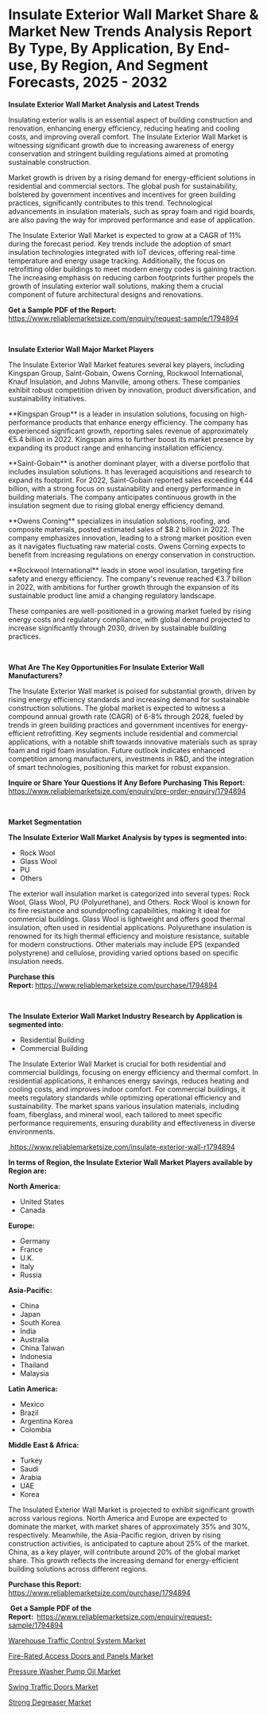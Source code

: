 <p><h1>Insulate Exterior Wall Market Share & Market New Trends Analysis Report By Type, By Application, By End-use, By Region, And Segment Forecasts, 2025 - 2032</h1></p><p><strong>Insulate Exterior Wall Market Analysis and Latest Trends</strong></p>
<p><p>Insulating exterior walls is an essential aspect of building construction and renovation, enhancing energy efficiency, reducing heating and cooling costs, and improving overall comfort. The Insulate Exterior Wall Market is witnessing significant growth due to increasing awareness of energy conservation and stringent building regulations aimed at promoting sustainable construction.</p><p>Market growth is driven by a rising demand for energy-efficient solutions in residential and commercial sectors. The global push for sustainability, bolstered by government incentives and incentives for green building practices, significantly contributes to this trend. Technological advancements in insulation materials, such as spray foam and rigid boards, are also paving the way for improved performance and ease of application.</p><p>The Insulate Exterior Wall Market is expected to grow at a CAGR of 11% during the forecast period. Key trends include the adoption of smart insulation technologies integrated with IoT devices, offering real-time temperature and energy usage tracking. Additionally, the focus on retrofitting older buildings to meet modern energy codes is gaining traction. The increasing emphasis on reducing carbon footprints further propels the growth of insulating exterior wall solutions, making them a crucial component of future architectural designs and renovations.</p></p>
<p><strong>Get a Sample PDF of the Report:&nbsp;</strong> <a href="https://www.reliablemarketsize.com/enquiry/request-sample/1794894?utm_campaign=2470&utm_medium=2&utm_source=Github&utm_content=ia&utm_term=01042025&utm_id=insulate-exterior-wall">https://www.reliablemarketsize.com/enquiry/request-sample/1794894</a></p>
<p>&nbsp;</p>
<p><strong>Insulate Exterior Wall Major Market Players</strong></p>
<p><p>The Insulate Exterior Wall Market features several key players, including Kingspan Group, Saint-Gobain, Owens Corning, Rockwool International, Knauf Insulation, and Johns Manville, among others. These companies exhibit robust competition driven by innovation, product diversification, and sustainability initiatives.</p><p>**Kingspan Group** is a leader in insulation solutions, focusing on high-performance products that enhance energy efficiency. The company has experienced significant growth, reporting sales revenue of approximately €5.4 billion in 2022. Kingspan aims to further boost its market presence by expanding its product range and enhancing installation efficiency.</p><p>**Saint-Gobain** is another dominant player, with a diverse portfolio that includes insulation solutions. It has leveraged acquisitions and research to expand its footprint. For 2022, Saint-Gobain reported sales exceeding €44 billion, with a strong focus on sustainability and energy performance in building materials. The company anticipates continuous growth in the insulation segment due to rising global energy efficiency demand.</p><p>**Owens Corning** specializes in insulation solutions, roofing, and composite materials, posted estimated sales of $8.2 billion in 2022. The company emphasizes innovation, leading to a strong market position even as it navigates fluctuating raw material costs. Owens Corning expects to benefit from increasing regulations on energy conservation in construction.</p><p>**Rockwool International** leads in stone wool insulation, targeting fire safety and energy efficiency. The company's revenue reached €3.7 billion in 2022, with ambitions for further growth through the expansion of its sustainable product line amid a changing regulatory landscape.</p><p>These companies are well-positioned in a growing market fueled by rising energy costs and regulatory compliance, with global demand projected to increase significantly through 2030, driven by sustainable building practices.</p></p>
<p>&nbsp;</p>
<p><strong>What Are The Key Opportunities For Insulate Exterior Wall Manufacturers?</strong></p>
<p><p>The Insulate Exterior Wall market is poised for substantial growth, driven by rising energy efficiency standards and increasing demand for sustainable construction solutions. The global market is expected to witness a compound annual growth rate (CAGR) of 6-8% through 2028, fueled by trends in green building practices and government incentives for energy-efficient retrofitting. Key segments include residential and commercial applications, with a notable shift towards innovative materials such as spray foam and rigid foam insulation. Future outlook indicates enhanced competition among manufacturers, investments in R&D, and the integration of smart technologies, positioning this market for robust expansion.</p></p>
<p><strong>Inquire or Share Your Questions If Any Before Purchasing This Report:</strong> <a href="https://www.reliablemarketsize.com/enquiry/pre-order-enquiry/1794894?utm_campaign=2470&utm_medium=2&utm_source=Github&utm_content=ia&utm_term=01042025&utm_id=insulate-exterior-wall">https://www.reliablemarketsize.com/enquiry/pre-order-enquiry/1794894</a></p>
<p>&nbsp;</p>
<p><strong>Market Segmentation</strong></p>
<p><strong>The Insulate Exterior Wall Market Analysis by types is segmented into:</strong></p>
<p><ul><li>Rock Wool</li><li>Glass Wool</li><li>PU</li><li>Others</li></ul></p>
<p><p>The exterior wall insulation market is categorized into several types: Rock Wool, Glass Wool, PU (Polyurethane), and Others. Rock Wool is known for its fire resistance and soundproofing capabilities, making it ideal for commercial buildings. Glass Wool is lightweight and offers good thermal insulation, often used in residential applications. Polyurethane insulation is renowned for its high thermal efficiency and moisture resistance, suitable for modern constructions. Other materials may include EPS (expanded polystyrene) and cellulose, providing varied options based on specific insulation needs.</p></p>
<p><strong>Purchase this Report:&nbsp;</strong><a href="https://www.reliablemarketsize.com/purchase/1794894?utm_campaign=2470&utm_medium=2&utm_source=Github&utm_content=ia&utm_term=01042025&utm_id=insulate-exterior-wall">https://www.reliablemarketsize.com/purchase/1794894</a></p>
<p>&nbsp;</p>
<p><strong>The Insulate Exterior Wall Market Industry Research by Application is segmented into:</strong></p>
<p><ul><li>Residential Building</li><li>Commercial Building</li></ul></p>
<p><p>The Insulate Exterior Wall Market is crucial for both residential and commercial buildings, focusing on energy efficiency and thermal comfort. In residential applications, it enhances energy savings, reduces heating and cooling costs, and improves indoor comfort. For commercial buildings, it meets regulatory standards while optimizing operational efficiency and sustainability. The market spans various insulation materials, including foam, fiberglass, and mineral wool, each tailored to meet specific performance requirements, ensuring durability and effectiveness in diverse environments.</p></p>
<p><a href="https://www.reliablemarketsize.com/insulate-exterior-wall-r1794894?utm_campaign=2470&utm_medium=2&utm_source=Github&utm_content=ia&utm_term=01042025&utm_id=insulate-exterior-wall">&nbsp;https://www.reliablemarketsize.com/insulate-exterior-wall-r1794894</a></p>
<p><strong>In terms of Region, the Insulate Exterior Wall Market Players available by Region are:</strong></p>
<p>
    <p> <strong> North America: </strong>
        <ul>
            <li>United States</li>
            <li>Canada</li>
        </ul>
        </p> 
    <p> <strong> Europe: </strong>
        <ul>
            <li>Germany</li>
            <li>France</li>
            <li>U.K.</li>
            <li>Italy</li>
            <li>Russia</li>
        </ul>
        </p> 
    <p> <strong> Asia-Pacific: </strong>
        <ul>
            <li>China</li>
            <li>Japan</li>
            <li>South Korea</li>
            <li>India</li>
            <li>Australia</li>
            <li>China Taiwan</li>
            <li>Indonesia</li>
            <li>Thailand</li>
            <li>Malaysia</li>
        </ul>
        </p> 
    <p> <strong> Latin America: </strong>
        <ul>
            <li>Mexico</li>
            <li>Brazil</li>
            <li>Argentina Korea</li>
            <li>Colombia</li>
        </ul>
        </p> 
    <p> <strong> Middle East & Africa: </strong>
        <ul>
            <li>Turkey</li>
            <li>Saudi</li>
            <li>Arabia</li>
            <li>UAE</li>
            <li>Korea</li>
        </ul>
    </p>
    </p>
<p><p>The Insulated Exterior Wall Market is projected to exhibit significant growth across various regions. North America and Europe are expected to dominate the market, with market shares of approximately 35% and 30%, respectively. Meanwhile, the Asia-Pacific region, driven by rising construction activities, is anticipated to capture about 25% of the market. China, as a key player, will contribute around 20% of the global market share. This growth reflects the increasing demand for energy-efficient building solutions across different regions.</p></p>
<p><strong>Purchase this Report: </strong><a href="https://www.reliablemarketsize.com/purchase/1794894?utm_campaign=2470&utm_medium=2&utm_source=Github&utm_content=ia&utm_term=01042025&utm_id=insulate-exterior-wall">https://www.reliablemarketsize.com/purchase/1794894</a></p>
<p>&nbsp;<strong>Get a Sample PDF of the Report:&nbsp;&nbsp;</strong><a href="https://www.reliablemarketsize.com/enquiry/request-sample/1794894?utm_campaign=2470&utm_medium=2&utm_source=Github&utm_content=ia&utm_term=01042025&utm_id=insulate-exterior-wall">https://www.reliablemarketsize.com/enquiry/request-sample/1794894</a></p>
<p><strong></strong></p>
<p><p><a href="https://www.linkedin.com/pulse/comprehensive-market-analysis-warehouse-traffic-control-system-omqie?utm_campaign=2470&utm_medium=2&utm_source=Github&utm_content=ia&utm_term=01042025&utm_id=insulate-exterior-wall">Warehouse Traffic Control System Market</a></p><p><a href="https://www.linkedin.com/pulse/fire-rated-access-doors-panels-market-outlook-complete-industry-ghh6f?utm_campaign=2470&utm_medium=2&utm_source=Github&utm_content=ia&utm_term=01042025&utm_id=insulate-exterior-wall">Fire-Rated Access Doors and Panels Market</a></p><p><a href="https://github.com/piskofraisel/Market-Research-Report-List-1/blob/main/pressure-washer-pump-oil-market.md?utm_campaign=2470&utm_medium=2&utm_source=Github&utm_content=ia&utm_term=01042025&utm_id=insulate-exterior-wall">Pressure Washer Pump Oil Market</a></p><p><a href="https://www.linkedin.com/pulse/comprehensive-swing-traffic-doors-market-report-segmentation-wpphf?utm_campaign=2470&utm_medium=2&utm_source=Github&utm_content=ia&utm_term=01042025&utm_id=insulate-exterior-wall">Swing Traffic Doors Market</a></p><p><a href="https://github.com/fettycahow90/Market-Research-Report-List-1/blob/main/strong-degreaser-market.md?utm_campaign=2470&utm_medium=2&utm_source=Github&utm_content=ia&utm_term=01042025&utm_id=insulate-exterior-wall">Strong Degreaser Market</a></p></p>
